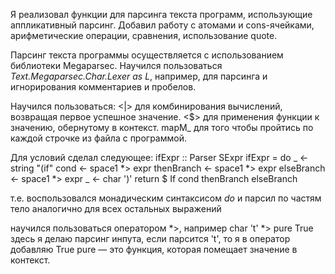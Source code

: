 Я реализовал функции для парсинга текста программ, использующие аппликативный парсинг. Добавил работу с атомами и cons-ячейками, арифметические операции, сравнения, использование quote.

Парсинг текста программы осуществляется с использованием библиотеки Megaparsec. Научился пользоваться *Text.Megaparsec.Char.Lexer as L*, например, для парсинга и игнорирования комментариев и пробелов.

Научился пользоваться:
<|> для комбинирования вычислений, возвращая первое успешное значение.
<$> для применения функции к значению, обернутому в контекст. 
mapM_ для того чтобы пройтись по каждой строчке из файла с программой.  

Для условий сделал следующее:
ifExpr :: Parser SExpr
ifExpr = do
    _ <- string "(if"
    cond <- space1 *> expr
    thenBranch <- space1 *> expr
    elseBranch <- space1 *> expr
    _ <- char ')'
    return $ If cond thenBranch elseBranch

т.е. воспользовался монадическим синтаксисом *do* и парсил по частям тело
аналогично для всех остальных выражений

научился пользоваться оператором *>, например
char 't' *> pure True
здесь я делаю парсинг инпута, если парсится 't', то я в оператор добавляю True
pure — это функция, которая помещает значение в контекст.
